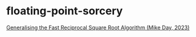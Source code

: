 # floating-point-sorcery

[Generalising the Fast Reciprocal Square Root Algorithm (Mike Day, 2023)](https://doi.org/10.48550/arXiv.2307.15600)
